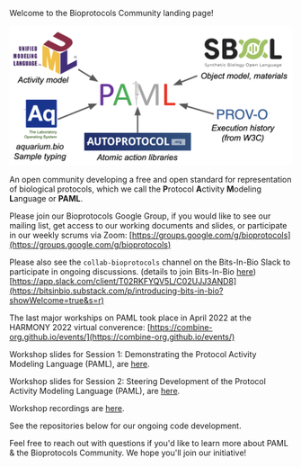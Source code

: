 Welcome to the Bioprotocols Community landing page!

![A image showing that PAML is combined from the Unified Modeling Language (UML) for the Activity model, the Synthetic Biology Open Language (SBOL) for Object model and materials, Aquarium, the Laboratory Operating System for Sample Typing, Autoprotocol for Atomic action libraries, PROV-O (from W3C) for the execution history](/images/summary.png)

An open community developing a free and open standard for representation of biological protocols, which we call the **P**rotocol **A**ctivity **M**odeling **L**anguage or **PAML**.

Please join our Bioprotocols Google Group, if you would like to see our mailing list, get access to our working documents and slides, or participate in our weekly scrums via Zoom:
[https://groups.google.com/g/bioprotocols](https://groups.google.com/g/bioprotocols)

Please also see the `collab-bioprotocols` channel on the Bits-In-Bio Slack  to participate in ongoing discussions. (details to join Bits-In-Bio [here](https://bitsinbio.substack.com/p/introducing-bits-in-bio?showWelcome=true&s=r))
[https://app.slack.com/client/T02RKFYQV5L/C02UJJ3AND8](https://bitsinbio.substack.com/p/introducing-bits-in-bio?showWelcome=true&s=r)

The last major workships on PAML took place in April 2022 at the HARMONY 2022 virtual converence: 
[https://combine-org.github.io/events/](https://combine-org.github.io/events/)

Workshop slides for Session 1: Demonstrating the Protocol Activity Modeling Language (PAML), are 
[here](https://docs.google.com/presentation/d/1G5NpFOxLI0yfsiD6Z7YzmGz5iWwrUtssmJcPujLygtk/edit?usp=sharing).

Workshop slides for Session 2: Steering Development of the Protocol Activity Modeling Language (PAML), are 
[here](https://docs.google.com/presentation/d/1mYp4lZT1puaZSKTTAOqekaB3DY2O6q-3L9cpciZXcxU/edit#slide=id.p). 

Workshop recordings are [here](https://drive.google.com/drive/folders/1qVYH6IzZSjbthIJat5cS7QNSInYouY-Z).

See the repositories below for our ongoing code development.

Feel free to reach out with questions if you'd like to learn more about PAML & the Bioprotocols Community. We hope you'll join our initiative!